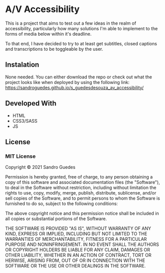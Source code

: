 # A/V Accessibility
This is a project that aims to test out a few ideas in the realm of accessibility, particularly how many solutions I'm able to implement to the forms of media below within it's deadline.

To that end, I have decided to try to at least get subtitles, closed captions and transcriptions to be toggleable by the user.

## Instalation
None needed. You can either download the repo or check out what the project looks like when deployed by using the following link:
https://sandroguedes.github.io/s_guedesdesouza_av_accessibility/

## Developed With
* HTML
* CSS3/SASS
* JS

## License
### MIT License
Copyright © 2021 Sandro Guedes

Permission is hereby granted, free of charge, to any person obtaining a copy of this software and associated documentation files (the "Software"), to deal in the Software without restriction, including without limitation the rights to use, copy, modify, merge, publish, distribute, sublicense, and/or sell copies of the Software, and to permit persons to whom the Software is furnished to do so, subject to the following conditions:

The above copyright notice and this permission notice shall be included in all copies or substantial portions of the Software.

THE SOFTWARE IS PROVIDED "AS IS", WITHOUT WARRANTY OF ANY KIND, EXPRESS OR IMPLIED, INCLUDING BUT NOT LIMITED TO THE WARRANTIES OF MERCHANTABILITY, FITNESS FOR A PARTICULAR PURPOSE AND NONINFRINGEMENT. IN NO EVENT SHALL THE AUTHORS OR COPYRIGHT HOLDERS BE LIABLE FOR ANY CLAIM, DAMAGES OR OTHER LIABILITY, WHETHER IN AN ACTION OF CONTRACT, TORT OR HERWISE, ARISING FROM, OUT OF OR IN CONNECTION WITH THE SOFTWARE OR THE USE OR OTHER DEALINGS IN THE SOFTWARE.
